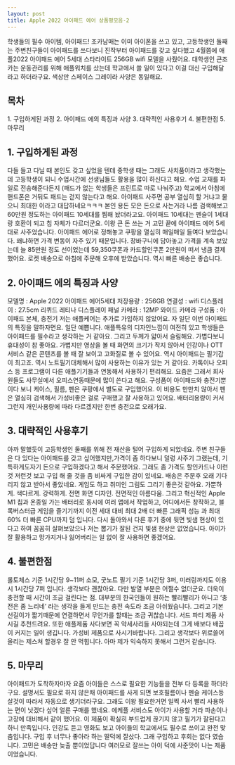 ```yaml
---
layout: post
title: Apple 2022 아이패드 에어 상품평모음-2
---
```


학생들의 필수 아이템, 아이패드!
조카남매는 이미 아이폰을 쓰고 있고, 고등학생인 둘째는 주변친구들이 아이패드를 쓰다보니 진작부터 아이패드를 갖고 싶다했고 4월쯤에 애플2022 아이패드 에어 5세대 스타라이트 256GB wifi 모델을 사줬어요.
대학생인 큰조카는 운동관리를 위해 애플워치를 샀는데 학교에서 쓸 일이 있다고 이걸 대신 구입해달라고 하더라구요. 색상만 스페이스 그레이라 사양은 동일해요.


<h2>목차</h2>
1. 구입하게된 과정
2. 아이패드 에의 특징과 사양
3. 대략적인 사용후기
4. 불편한점
5. 마무리


<h2>1. 구입하게된 과정</h2>
다들 들고 다닐 때 본인도 갖고 싶었을 텐데 중학생 때는 그래도 사치품이라고 생각했는데 고등학생이 되니 수업시간에 선생님들도 활용을 많이 하신다고 해요.
수업 교재를 파일로 전송해준다든지 (패드가 없는 학생들은 프린트로 따로 나눠주고) 학교에서 아침에 핸드폰은 거둬도 패드는 걷지 않는다고 해요.
아이패드 사주면 공부 열심히 할 거냐고 물으니 최대한 이라고 대답하네요ㅋㅋㅋ
본인 용돈 모은 돈으로 사는거라 나름 검색해보고 60만원 정도하는 아이패드 10세대를 찜해 놨더라고요.
아이패드 10세대는 펜슬이 1세대랑 호환이 되고 칩 자체가 다르더군요.
이왕 큰 돈 쓰는 거 고민 끝에 아이패드 에어 5세대로 사주었습니다.
아이패드 에어로 정해놓고 쿠팡을 열심히 매일매일 들여다 보았습니다.
왜냐하면 가격 변동이 자주 있기 때문입니다.
장바구니에 담아놓고 가격을 계속 보았는데 늘 85만원 정도 선이었는데 59,350쿠폰과 카드할인쿠폰 2만원이 떠서 냉큼 결제 했어요.
로켓 배송으로 아침에 주문해 오후에 받았습니다.
역시 빠른 배송은 좋습니다.



<h2>2. 아이패드 에의 특징과 사양</h2>
모델명 : Apple 2022 아이패드 에어5세대
저장용량 : 256GB
연결성 : wifi
디스플레이 : 27.5cm 리퀴드 레티나 디스플레이 패널
카메라 : 12MP 와이드 카메라
구성품 : 아이패드 본체, 충전기
저는 애플케어는 추가로 가입하지 않았어요.
자 일단 이번 아이패드의 특징을 말하자면요.
일단 예쁩니다. 애플특유의 디자인느낌이 여전히 있고 학생들은 아이패드를 필수라고 생각하는 거 같아요.
그리고 두께가 얇아서 슬림해요. 가볍다보니 휴대성이 참 좋아요. 가볍지만 영상을 볼 때 화면의 크기가 작지 않아서 인강이나 OTT서비스 같은 콘텐츠를 볼 때 잘 보이고 고화질로 볼 수 있어요.
역시 아이패드는 필기감이 최고죠. 역시 노트필기대체해서 많이 사용하는 이유가 있는 거 같아요.
카톡이나 오피스 등 프로그램이 다른 애플기기들과 연동해서 사용하기 편리해요. 요즘은 그래서 회사원들도 사무실에서 오피스연동때문에 많이 쓴다고 해요.
구성품이 아이패드와 충전기뿐이다 보니 케이스, 필름, 펜은 쿠팡에서 별도로 구입했어요. 이 비용도 만만치 않아서 펜은 열심히 검색해서 가성비좋은 걸로 구매했고 잘 사용하고 있어요.
배터리용량이 커서 그런지 개인사용량에 따라 다르겠지만 한번 충전으로 오래가요.



<h2>3. 대략적인 사용후기</h2>
아까 말했듯이 고등학생인 둘째를 위해 전 재산을 털어 구입하게 되었네요.
주변 친구들은 다 있다는 아이패드를 갖고 싶어했지만,가격이 좀 하다보니 덜렁 사주기 그랬는데, 기특하게도자기 돈으로 구입하겠다고 해서 주문했어요.
그래도 좀 가격도 할인카드나 이런것 저런것 보고 구입 해 줄 것을 좀 비싸게 구입한 감이 있네요.
배송은 주문후 오래 기다리지 않고 받아서 좋았네요.
게임도 하고 취미인 그림도 그리기 좋은것 같아요.
가뿐하게. 색다르게. 강력하게. 전면 화면 디자인. 전면적인 아름다움.
그리고 혁신적인 Apple M1 칩과 온종일 가는 배터리로 동시에 여러 앱에서 작업하고, 어디에서든 창작하고, 블록버스터급 게임을 즐기기까지 이전 세대 대비 최대 2배 더 빠른 그래픽 성능
과 최대60% 더 빠른 CPU까지 덤 입니다.
다시 돌아와서 다른 후기 중에 뒷면 빛샘 현상이 있다고 하여 꼼꼼히 살펴보았으나 저는 뽑기가 잘된 건지 빛샘 현상은 없었습니다.
아이가 잘 활용하고 망가지거나 잃어버리는 일 없이 잘 사용하면 좋겠어요.



<h2>4. 불편한점</h2>
롤토체스 기준 1시간당 9~11퍼 소모, 굿노트 필기 기준 1시간당 3퍼, 미러링까지도 이용시 1시간당 7퍼 입니다. 생각보다 괜찮아요.
다만 발열 부분은 어쩔수 없더군요.
더욱이 충전할 때 시간이 조금 걸린다는 점. 대부분의 한국인들이 원하는 빨리빨리가 아니고 ‘충전은 좀 느리네’ 라는 생각을 들게 만드는 충전 속도라 조금 아쉬웠습니다.
그리고  기본 선길이가 짧기때문에 연결하면서 무언가를 할때는 조금 귀찮습니다. 서드 파티 제품 사시길 추천드려요.
또한 애플제품 사다보면 꼭 악세사리들 사야되는데 그게 배보다 배꼽이 커지는 일이 생깁니다.
가성비 제품으로 사시기바랍니다.
그리고 생각보다 위로쓸어올리는 제스쳐 할경우 잘 안 먹힙니다.
아마 제가 익숙하지 못해서 그런거 같습니다.



<h2>5. 마무리</h2>
아이패드가 도착하자마자 요즘 아이들은 스스로 필요한 기능들을 전부 다 등록을 하더라구요.
설명서도 필요로 하지 않은채 아이패드를 사게 되면 보호필름이나 펜슬 케이스등 살것이 따라서 자동으로 생기더라구요.
그래도 이왕 필요한거면 일찍 사서 빨리 사용하는 편이 낫겠다 싶어 얼른 구매를 했네요.
에케플 서비스도 아이가 사용할 거라 파손이나 고장에 대비해서 같이 했어요.
이 제품이 확실히 부드럽게 끊기지 않고 필기가 잘된다고 하니 만족입니다.
인강도 듣고 영화도 보고 아이들의 학교에서도 필수로 쓰이고 완전 맞춤입니다.
구입 후 너무나 좋아라 하는 딸덕에 잘샀다. 그래 구입하고 후회는 없다 였습니다.
고민은 배송만 늦출 뿐이었답니다
여러모로 잘쓰는 아이 덕에 사준맛이 나는 제품이었습니다.